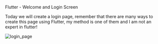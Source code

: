 Flutter - Welcome and Login Screen

Today we will create a login page, remember that there are many ways to create this page using Flutter, my method is one of them and I am not an expert in flutter!

![login_page](https://user-images.githubusercontent.com/76742671/113476578-03c90900-9485-11eb-899e-e87e78d2e450.png)
